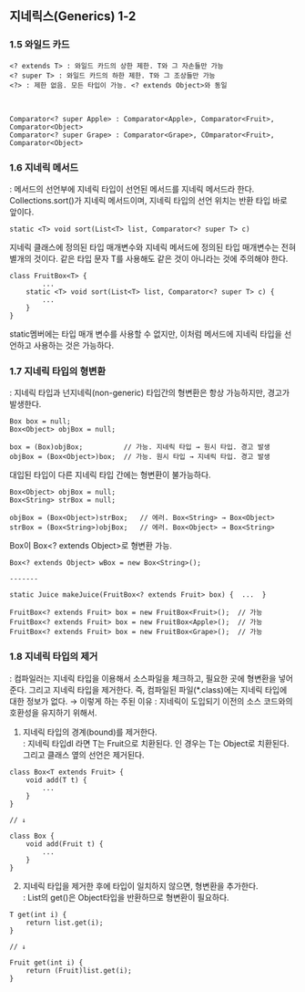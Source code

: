## 지네릭스(Generics) 1-2

### 1.5 와일드 카드

    <? extends T> : 와일드 카드의 상한 제한. T와 그 자손들만 가능
    <? super T> : 와일드 카드의 하한 제한. T와 그 조상들만 가능
    <?> : 제한 없음. 모든 타입이 가능. <? extends Object>와 동일

<br>

    Comparator<? super Apple> : Comparator<Apple>, Comparator<Fruit>, Comparator<Object>
    Comparator<? super Grape> : Comparator<Grape>, COmparator<Fruit>, Comparator<Object>

### 1.6 지네릭 메서드
: 메서드의 선언부에 지네릭 타입이 선언된 메서드를 지네릭 메서드라 한다.
Collections.sort()가 지네릭 메서드이며, 지네릭 타입의 선언 위치는 반환 타입 바로 앞이다.

```
static <T> void sort(List<T> list, Comparator<? super T> c)
```

지네릭 클래스에 정의된 타입 매개변수와 지네릭 메서드에 정의된 타입 매개변수는 전혀 별개의 것이다.
같은 타입 문자 T를 사용해도 같은 것이 아니라는 것에 주의해야 한다.

```
class FruitBox<T> {
        ...
    static <T> void sort(List<T> list, Comparator<? super T> c) {
        ...
    }
}
```

static멤버에는 타입 매개 변수를 사용할 수 없지만, 이처럼 메서드에 지네릭 타입을 선언하고 사용하는 것은 가능하다.

### 1.7 지네릭 타입의 형변환
: 지네릭 타입과 넌지네릭(non-generic) 타입간의 형변환은 항상 가능하지만, 경고가 발생한다.
```
Box box = null;
Box<Object> objBox = null;

box = (Box)objBox;          // 가능. 지네릭 타입 → 원시 타입. 경고 발생
objBox = (Box<Object>)box;  // 가능. 원시 타입 → 지네릭 타입. 경고 발생
```

대입된 타입이 다른 지네릭 타입 간에는 형변환이 불가능하다.

```
Box<Object> objBox = null;
Box<String> strBox = null;

objBox = (Box<Object>)strBox;   // 에러. Box<String> → Box<Object>
strBox = (Box<String>)objBox;   // 에러. Box<Object> → Box<String>
```

Box<String>이 Box<? extends Object>로 형변환 가능.
```
Box<? extends Object> wBox = new Box<String>();

-------

static Juice makeJuice(FruitBox<? extends Fruit> box) {  ...  }

FruitBox<? extends Fruit> box = new FruitBox<Fruit>();  // 가능 
FruitBox<? extends Fruit> box = new FruitBox<Apple>();  // 가능 
FruitBox<? extends Fruit> box = new FruitBox<Grape>();  // 가능 
```


### 1.8 지네릭 타입의 제거
: 컴파일러는 지네릭 타입을 이용해서 소스파일을 체크하고, 필요한 곳에 형변환을 넣어준다. 그리고 지네릭 타입을 제거한다.
즉, 컴파일된 파일(*.class)에는 지네릭 타입에 대한 정보가 없다.
→ 이렇게 하는 주된 이유 : 지네릭이 도입되기 이전의 소스 코드와의 호환성을 유지하기 위해서.

1. 지네릭 타입의 경계(bound)를 제거한다.<br>
    : 지네릭 타입dl <T extends Fruit>라면 T는 Fruit으로 치환된다. <T>인 경우는 T는 Object로 치환된다. 그리고 클래스 옆의 선언은 제거된다.
```
class Box<T extends Fruit> {
    void add(T t) {
        ...
    }
}

// ↓

class Box {
    void add(Fruit t) {
        ...
    }
}
```

2. 지네릭 타입을 제거한 후에 타입이 일치하지 않으면, 형변환을 추가한다.<br>
    : List의 get()은 Object타입을 반환하므로 형변환이 필요하다.

```
T get(int i) {
    return list.get(i);
}

// ↓

Fruit get(int i) {
    return (Fruit)list.get(i);
}
```